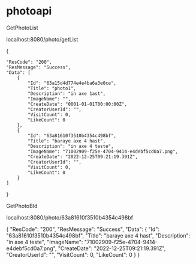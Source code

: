 # photoapi

GetPhotoList

localhost:8080/photo/getList

{

    "ResCode": "200",
    "ResMessage": "Success",
    "Data": [
        {
            "Id": "63a15d4d774e4e4ba6a3e0ce",
            "Title": "photo1",
            "Description": "in axe 1ast",
            "ImageName": "",
            "CreateDate": "0001-01-01T00:00:00Z",
            "CreatorUserId": "",
            "VisitCount": 0,
            "LikeCount": 0
        },
        {
            "Id": "63a81610f3510b4354c498bf",
            "Title": "baraye axe 4 hast",
            "Description": "in axe 4 teste",
            "ImageName": "71002909-f25e-4704-9414-e4debf5cd0a7.png",
            "CreateDate": "2022-12-25T09:21:19.391Z",
            "CreatorUserId": "",
            "VisitCount": 0,
            "LikeCount": 0
        }
    ]
}


GetPhotoBId

localhost:8080/photo/63a81610f3510b4354c498bf

{
    "ResCode": "200",
    "ResMessage": "Success",
    "Data": {
        "Id": "63a81610f3510b4354c498bf",
        "Title": "baraye axe 4 hast",
        "Description": "in axe 4 teste",
        "ImageName": "71002909-f25e-4704-9414-e4debf5cd0a7.png",
        "CreateDate": "2022-12-25T09:21:19.391Z",
        "CreatorUserId": "",
        "VisitCount": 0,
        "LikeCount": 0
    }
}
